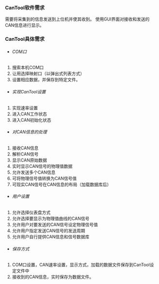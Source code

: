 ### CanTool软件需求
需要将采集到的信息发送到上位机并使其收到。
使用GUI界面对接收和发送的CAN信息进行显示。
### CanTool具体需求
- ###### COM口
1. 搜索本机COM口
2.  让用选择映射口（以弹出式列表方式）
3.  设置相应数据，并保存到特定文件。
- ###### 实现CanTool设置
1. 实现速率设置
1. 进入CAN工作状态
1. 进入CAN初始化状态
- ###### 对CAN信息的处理
1. 接收CAN信息
1. 解析CAN信号
1. 显示CAN原始数据
1. 实时显示CAN信号的物理值数据
2. 允许发送多个CAN信息
3. 可将物理信号值转换为CAN信号值
4. 可现实CAN信号在CAN信息的布局（加载数据库后）
- ###### 用户设置
1. 允许选择仪表盘方式
1. 允许选择要显示为物理值曲线的CAN信号
1. 允许用户对要发送的CAN信号设定物理信号值
1. 允许用户指定发送CAN信号的发送周期
1. 允许用户自行提供CAN信息和信号数据库
- ###### 保存方式
1. COM口设置，CAN速率设置，显示方式，加载的数据文件保存到CanTool设定文件中
1. 接收到的CAN信息，实时保存为数据文件。


